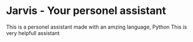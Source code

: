 # Jarvis - Your personel assistant

This is a personel assistant made with an amzing language, Python
This is very helpfull assistant 
